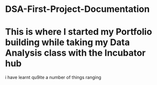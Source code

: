 # DSA-First-Project-Documentation
# This is where I started my Portfolio building while taking my Data Analysis class with the Incubator hub
i have learnt qu9ite a number of things ranging 
